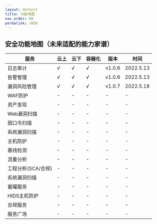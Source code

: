 ```yaml
---
layout: default
title: 功能地图
nav_order: 80
permalink: /W3A
---
```


## 安全功能地图（未来适配的能力家谱）


|  服务   | 云上 | 云下 | 容器化 | 版本|  时间|
|-|-|-|-|-|-|
| 日志审计  |√|√|√|v1.0.6|2022.5.13|
| 告警管理  |√|√|√|v1.0.6|2022.5.13|
| 漏洞风险管理  |√|√|√|v1.0.7|2022.5.18|
| WAF防护  |-|-|-|-|-|
| 资产发现  |-|-|-|-|-|
| Web漏洞扫描  |-|-|-|-|-|
| 弱口令扫描  |-|-|-|-|-|
| 系统漏洞扫描  |-|-|-|-|-|
| 主机防护  |-|-|-|-|-|
| 基线检测  |-|-|-|-|-|
| 流量分析  |-|-|-|-|-|
| 工程分析(SCA/合规) |-|-|-|-|-|
| 系统漏洞扫描  |-|-|-|-|-|
| 蜜罐服务  |-|-|-|-|-|
| HIDS主机防护 |-|-|-|-|-|
| 合规服务  |-|-|-|-|-|
| 服务广场  |-|-|-|-|-|